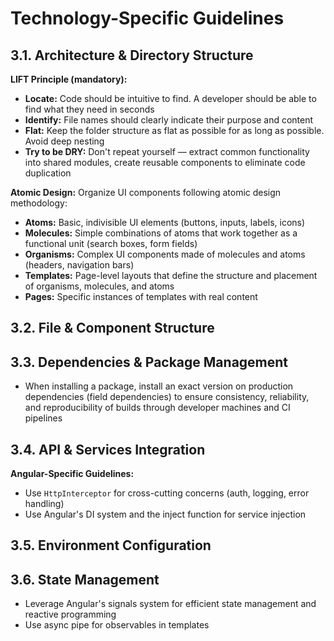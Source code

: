 # Technology-Specific Guidelines

## 3.1. Architecture & Directory Structure

**LIFT Principle (mandatory):**

- **Locate:** Code should be intuitive to find. A developer should be able to find what they need in seconds
- **Identify:** File names should clearly indicate their purpose and content
- **Flat:** Keep the folder structure as flat as possible for as long as possible. Avoid deep nesting
- **Try to be DRY:** Don't repeat yourself — extract common functionality into shared modules, create reusable components to eliminate code duplication

**Atomic Design:**
Organize UI components following atomic design methodology:

- **Atoms:** Basic, indivisible UI elements (buttons, inputs, labels, icons)
- **Molecules:** Simple combinations of atoms that work together as a functional unit (search boxes, form fields)
- **Organisms:** Complex UI components made of molecules and atoms (headers, navigation bars)
- **Templates:** Page-level layouts that define the structure and placement of organisms, molecules, and atoms
- **Pages:** Specific instances of templates with real content

## 3.2. File & Component Structure

## 3.3. Dependencies & Package Management

- When installing a package, install an exact version on production dependencies (field dependencies) to ensure consistency, reliability, and reproducibility of builds through developer machines and CI pipelines

## 3.4. API & Services Integration

**Angular-Specific Guidelines:**

- Use `HttpInterceptor` for cross-cutting concerns (auth, logging, error handling)
- Use Angular's DI system and the inject function for service injection

## 3.5. Environment Configuration

## 3.6. State Management

- Leverage Angular's signals system for efficient state management and reactive programming
- Use async pipe for observables in templates
